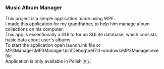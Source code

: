 ### Music Album Manager
This project is a simple application made using WPF. \
I made this application for my grandfather, to help him manage album collections on his computer. \
This app is essentionally a GUI to for an SQLite database, which consists basic data about user's albums. \
To start the application open launch.lnk file or MP3Manager\MP3Manager\bin\Debug\net7.0-windows\MP3Manager.exe file \
Application is only available in Polish 🇵🇱

